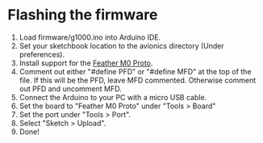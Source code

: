 # Flashing the firmware

1. Load firmware/g1000.ino into Arduino IDE.
2. Set your sketchbook location to the avionics directory (Under preferences).
3. Install support for the [Feather M0 Proto](https://learn.adafruit.com/adafruit-feather-m0-basic-proto/using-with-arduino-ide).
4. Comment out either "#define PFD" or "#define MFD" at the top of the file.
   If this will be the PFD, leave MFD commented.  Otherwise comment out PFD
   and uncomment MFD.
5. Connect the Arduino to your PC with a micro USB cable.
6. Set the board to "Feather M0 Proto" under "Tools > Board"
7. Set the port under "Tools > Port".
8. Select "Sketch > Upload".
9. Done!
